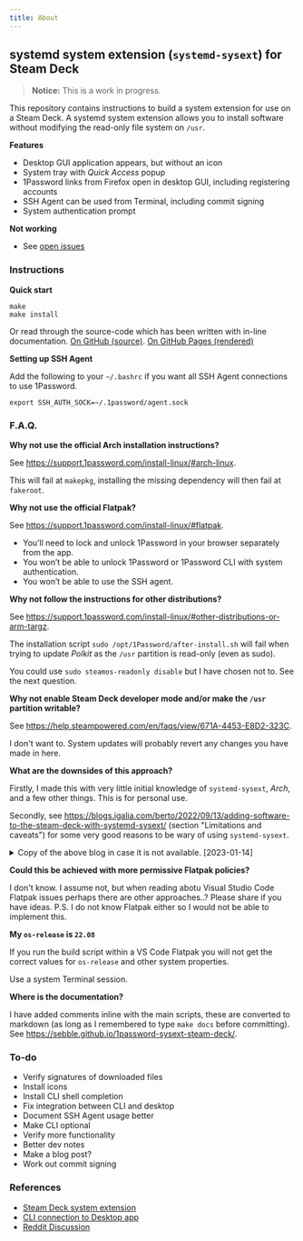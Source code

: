 ```yaml
---
title: About
---
```


## systemd system extension (`systemd-sysext`) for Steam Deck

> **Notice:** This is a work in progress.

This repository contains instructions to build a system extension for use on a Steam Deck.
A systemd system extension allows you to install software without modifying the read-only file system on `/usr`.

**Features**

-   Desktop GUI application appears, but without an icon
-   System tray with _Quick Access_ popup
-   1Password links from Firefox open in desktop GUI, including registering accounts
-   SSH Agent can be used from Terminal, including commit signing
-   System authentication prompt

**Not working**

-   See [open issues](https://github.com/sebble/1password-sysext-steam-deck/issues)

### Instructions

**Quick start**

```shell
make
make install
```

Or read through the source-code which has been written with in-line documentation. [On GitHub (source)](https://github.com/sebble/1password-sysext-steam-deck). [On GitHub Pages (rendered)](https://sebble.github.io/1password-sysext-steam-deck/download)

**Setting up SSH Agent**

Add the following to your `~/.bashrc` if you want all SSH Agent connections to use 1Password.

```shell
export SSH_AUTH_SOCK=~/.1password/agent.sock
```

### F.A.Q.

**Why not use the official Arch installation instructions?**

See https://support.1password.com/install-linux/#arch-linux.

This will fail at `makepkg`, installing the missing dependency will then fail at `fakeroot`.

**Why not use the official Flatpak?**

See https://support.1password.com/install-linux/#flatpak.

-   You’ll need to lock and unlock 1Password in your browser separately from the app.
-   You won’t be able to unlock 1Password or 1Password CLI with system authentication.
-   You won’t be able to use the SSH agent.

**Why not follow the instructions for other distributions?**

See https://support.1password.com/install-linux/#other-distributions-or-arm-targz.

The installation script `sudo /opt/1Password/after-install.sh` will fail when trying to update _Polkit_ as the `/usr` partition is read-only (even as sudo).

You could use `sudo steamos-readonly disable` but I have chosen not to. See the next question.

**Why not enable Steam Deck developer mode and/or make the `/usr` partition writable?**

See https://help.steampowered.com/en/faqs/view/671A-4453-E8D2-323C.

I don't want to. System updates will probably revert any changes you have made in here.

**What are the downsides of this approach?**

Firstly, I made this with very little initial knowledge of `systemd-sysext`, _Arch_, and a few other things. This is for personal use.

Secondly, see https://blogs.igalia.com/berto/2022/09/13/adding-software-to-the-steam-deck-with-systemd-sysext/ (section "Limitations and caveats") for some very good reasons to be wary of using `systemd-sysext`.

<details>
<summary>Copy of the above blog in case it is not available. [2023-01-14]</summary>

> Using extensions is easy (you put them in the directory and voilà!). However, creating extensions is not necessarily always easy. To begin with, any libraries, files, etc., that your extensions may need should be either present in the root filesystem or provided by the extension itself. You may need to combine files from different sources or packages into a single extension, or compile them yourself.
>
> In particular, if the extension contains binaries they should probably come from the Steam Deck repository or they should be built to work with those packages. If you need to build your own binaries then having a SteamOS virtual machine can be handy. There you can install all development files and also test that everything works as expected. One could also create a Steam Deck SDK extension with all the necessary files to develop directly on the Deck 🙂
>
> Extensions are not distribution packages, they don’t have dependency information and therefore they should be self-contained. They also lack triggers and other features available in packages. For desktop applications I still recommend using a system like Flatpak when possible.
>
> Extensions are tied to a particular version of the OS and, as explained above, the ID and VERSION_ID of each extension must match the values from /etc/os-release. If the fields don’t match then the extension will be ignored. This is to be expected because there’s no guarantee that a particular extension is going to work with a different version of the OS. This can happen after a system update. In the best case one simply needs to update the extension’s VERSION_ID, but in some cases it might be necessary to create the extension again with different/updated files.
>
> Extensions only install files in /usr and /opt. Any other file in the image will be ignored. This can be a problem if a particular piece of software needs files in other directories.
>
> When extensions are enabled the /usr and /opt directories become read-only because they are now part of an overlayfs. They will remain read-only even if you run steamos-readonly disable !!. If you really want to make the rootfs read-write you need to disable the extensions (systemd-sysext unmerge) first.
>
> Unlike Flatpak or Podman (including toolbox / distrobox), this is (by design) not meant to isolate the contents of the extension from the rest of the system, so you should be careful with what you’re installing. On the other hand, this lack of isolation makes systemd-sysext better suited to some use cases than those container-based systems.

</details>

**Could this be achieved with more permissive Flatpak policies?**

I don't know. I assume not, but when reading abotu Visual Studio Code Flatpak issues perhaps there are other approaches..? Please share if you have ideas. P.S. I do not know Flatpak either so I would not be able to implement this.

**My `os-release` is `22.08`**

If you run the build script within a VS Code Flatpak you will not get the correct values for `os-release` and other system properties.

Use a system Terminal session.

**Where is the documentation?**

I have added comments inline with the main scripts, these are converted to markdown (as long as I remembered to type `make docs` before committing). See <https://sebble.github.io/1password-sysext-steam-deck/>.

### To-do

-   Verify signatures of downloaded files
-   Install icons
-   Install CLI shell completion
-   Fix integration between CLI and desktop
-   Document SSH Agent usage better
-   Make CLI optional
-   Verify more functionality
-   Better dev notes
-   Make a blog post?
-   Work out commit signing

### References

-   [Steam Deck system extension](https://blogs.igalia.com/berto/2022/09/13/adding-software-to-the-steam-deck-with-systemd-sysext/)
-   [CLI connection to Desktop app](https://1password.community/discussion/128029/can-not-connect-to-desktop-app)
-   [Reddit Discussion](https://www.reddit.com/r/1Password/comments/vz5pqb/possible_to_install_on_steam_deck/)
